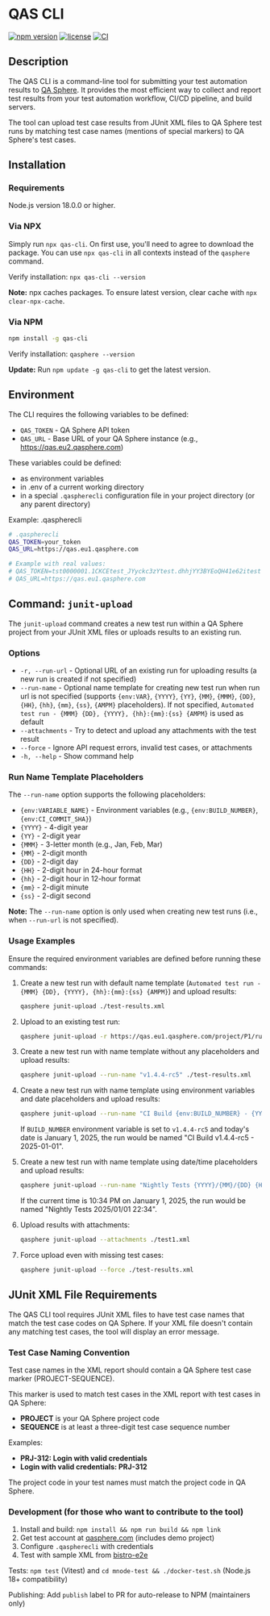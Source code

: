 # QAS CLI

[![npm version](https://img.shields.io/npm/v/qas-cli.svg)](https://www.npmjs.com/package/qas-cli)
[![license](https://img.shields.io/npm/l/qas-cli)](https://github.com/Hypersequent/qas-cli/blob/main/LICENSE)
[![CI](https://github.com/Hypersequent/qas-cli/actions/workflows/ci.yml/badge.svg)](https://github.com/Hypersequent/qas-cli/actions/workflows/ci.yml)

## Description

The QAS CLI is a command-line tool for submitting your test automation results to [QA Sphere](https://qasphere.com/). It provides the most efficient way to collect and report test results from your test automation workflow, CI/CD pipeline, and build servers.

The tool can upload test case results from JUnit XML files to QA Sphere test runs by matching test case names (mentions of special markers) to QA Sphere's test cases.

## Installation

### Requirements

Node.js version 18.0.0 or higher.

### Via NPX

Simply run `npx qas-cli`. On first use, you'll need to agree to download the package. You can use `npx qas-cli` in all contexts instead of the `qasphere` command.

Verify installation: `npx qas-cli --version`

**Note:** npx caches packages. To ensure latest version, clear cache with `npx clear-npx-cache`.

### Via NPM

```bash
npm install -g qas-cli
```

Verify installation: `qasphere --version`

**Update:** Run `npm update -g qas-cli` to get the latest version.

## Environment

The CLI requires the following variables to be defined:

- `QAS_TOKEN` - QA Sphere API token
- `QAS_URL` - Base URL of your QA Sphere instance (e.g., https://qas.eu2.qasphere.com)

These variables could be defined:
- as environment variables
- in .env of a current working directory
- in a special `.qaspherecli` configuration file in your project directory (or any parent directory)

Example: .qaspherecli
```sh
# .qaspherecli
QAS_TOKEN=your_token
QAS_URL=https://qas.eu1.qasphere.com

# Example with real values:
# QAS_TOKEN=tst0000001.1CKCEtest_JYyckc3zYtest.dhhjYY3BYEoQH41e62itest
# QAS_URL=https://qas.eu1.qasphere.com
```


## Command: `junit-upload`

The `junit-upload` command creates a new test run within a QA Sphere project from your JUnit XML files or uploads results to an existing run.

### Options

- `-r, --run-url` - Optional URL of an existing run for uploading results (a new run is created if not specified)
- `--run-name` - Optional name template for creating new test run when run url is not specified (supports `{env:VAR}`, `{YYYY}`, `{YY}`, `{MM}`, `{MMM}`, `{DD}`, `{HH}`, `{hh}`, `{mm}`, `{ss}`, `{AMPM}` placeholders). If not specified, `Automated test run - {MMM} {DD}, {YYYY}, {hh}:{mm}:{ss} {AMPM}` is used as default
- `--attachments` - Try to detect and upload any attachments with the test result
- `--force` - Ignore API request errors, invalid test cases, or attachments
- `-h, --help` - Show command help

### Run Name Template Placeholders

The `--run-name` option supports the following placeholders:

- `{env:VARIABLE_NAME}` - Environment variables (e.g., `{env:BUILD_NUMBER}`, `{env:CI_COMMIT_SHA}`)
- `{YYYY}` - 4-digit year
- `{YY}` - 2-digit year
- `{MMM}` - 3-letter month (e.g., Jan, Feb, Mar)
- `{MM}` - 2-digit month
- `{DD}` - 2-digit day
- `{HH}` - 2-digit hour in 24-hour format
- `{hh}` - 2-digit hour in 12-hour format
- `{mm}` - 2-digit minute
- `{ss}` - 2-digit second

**Note:** The `--run-name` option is only used when creating new test runs (i.e., when `--run-url` is not specified).

### Usage Examples

Ensure the required environment variables are defined before running these commands:

1. Create a new test run with default name template (`Automated test run - {MMM} {DD}, {YYYY}, {hh}:{mm}:{ss} {AMPM}`) and upload results:
    ```bash
    qasphere junit-upload ./test-results.xml
    ```

2. Upload to an existing test run:
    ```bash
    qasphere junit-upload -r https://qas.eu1.qasphere.com/project/P1/run/23 ./test-results.xml
    ```

3. Create a new test run with name template without any placeholders and upload results:
    ```bash
    qasphere junit-upload --run-name "v1.4.4-rc5" ./test-results.xml
    ```

4. Create a new test run with name template using environment variables and date placeholders and upload results:
    ```bash
    qasphere junit-upload --run-name "CI Build {env:BUILD_NUMBER} - {YYYY}-{MM}-{DD}" ./test-results.xml
    ```
    If `BUILD_NUMBER` environment variable is set to `v1.4.4-rc5` and today's date is January 1, 2025, the run would be named "CI Build v1.4.4-rc5 - 2025-01-01".

5. Create a new test run with name template using date/time placeholders and upload results:
    ```bash
    qasphere junit-upload --run-name "Nightly Tests {YYYY}/{MM}/{DD} {HH}:{mm}" ./test-results.xml
    ```
    If the current time is 10:34 PM on January 1, 2025, the run would be named "Nightly Tests 2025/01/01 22:34".

6. Upload results with attachments:
    ```bash
    qasphere junit-upload --attachments ./test1.xml
    ```

7. Force upload even with missing test cases:
    ```bash
    qasphere junit-upload --force ./test-results.xml
    ```

## JUnit XML File Requirements

The QAS CLI tool requires JUnit XML files to have test case names that match the test case codes on QA Sphere. If your XML file doesn't contain any matching test cases, the tool will display an error message.

### Test Case Naming Convention

Test case names in the XML report should contain a QA Sphere test case marker (PROJECT-SEQUENCE).

This marker is used to match test cases in the XML report with test cases in QA Sphere:

- **PROJECT** is your QA Sphere project code
- **SEQUENCE** is at least a three-digit test case sequence number

Examples:
- **PRJ-312: Login with valid credentials**
- **Login with valid credentials: PRJ-312**

The project code in your test names must match the project code in QA Sphere.

### Development (for those who want to contribute to the tool)

1. Install and build: `npm install && npm run build && npm link`
2. Get test account at [qasphere.com](https://qasphere.com/) (includes demo project)
3. Configure `.qaspherecli` with credentials
4. Test with sample XML from [bistro-e2e](https://github.com/Hypersequent/bistro-e2e)

Tests: `npm test` (Vitest) and `cd mnode-test && ./docker-test.sh` (Node.js 18+ compatibility)

Publishing: Add `publish` label to PR for auto-release to NPM (maintainers only)
